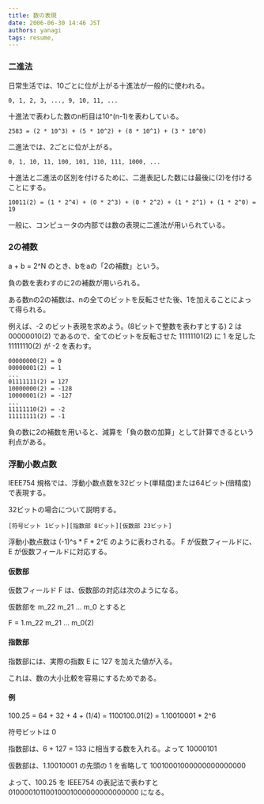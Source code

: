 ```yaml
---
title: 数の表現
date: 2006-06-30 14:46 JST
authors: yanagi
tags: resume, 
---
```

<h3><a name="l1"></a> 二進法</h3>
日常生活では、10ごとに位が上がる十進法が一般的に使われる。

<!--more-->

```
0, 1, 2, 3, ..., 9, 10, 11, ...
```
十進法で表わした数のn桁目は10^(n-1)を表わしている。

```
2583 = (2 * 10^3) + (5 * 10^2) + (8 * 10^1) + (3 * 10^0)
```

二進法では、2ごとに位が上がる。

```
0, 1, 10, 11, 100, 101, 110, 111, 1000, ...
```

十進法と二進法の区別を付けるために、二進表記した数には最後に(2)を付けることにする。

```
10011(2) = (1 * 2^4) + (0 * 2^3) + (0 * 2^2) + (1 * 2^1) + (1 * 2^0) = 19
```

一般に、コンピュータの内部では数の表現に二進法が用いられている。
<h3><a name="l2"></a> 2の補数</h3>
a + b = 2^N のとき、bをaの「2の補数」という。

負の数を表わすのに2の補数が用いられる。

ある数nの2の補数は、nの全てのビットを反転させた後、1を加えることによって得られる。

例えば、-2 のビット表現を求めよう。(8ビットで整数を表わすとする)
2 は 00000010(2) であるので、全てのビットを反転させた 11111101(2) に 1 を足した
11111110(2) が -2 を表わす。

```
00000000(2) = 0
00000001(2) = 1
...
01111111(2) = 127
10000000(2) = -128
10000001(2) = -127
...
11111110(2) = -2
11111111(2) = -1
```

負の数に2の補数を用いると、減算を「負の数の加算」として計算できるという利点がある。
<h3><a name="l3"></a> 浮動小数点数</h3>
IEEE754 規格では、浮動小数点数を32ビット(単精度)または64ビット(倍精度)で表現する。

32ビットの場合について説明する。

```
[符号ビット 1ビット][指数部 8ビット][仮数部 23ビット]
```

浮動小数点数は (-1)^s * F * 2^E のように表わされる。
F が仮数フィールドに、E が仮数フィールドに対応する。
<h4><a name="l4"></a> 仮数部</h4>
仮数フィールド F は、仮数部の対応は次のようになる。

仮数部を m_22 m_21 ... m_0 とすると

F = 1.m_22 m_21 ... m_0(2)
<h4><a name="l5"></a> 指数部</h4>
指数部には、実際の指数 E に 127 を加えた値が入る。

これは、数の大小比較を容易にするためである。
<h4><a name="l6"></a> 例</h4>
100.25 = 64 + 32 + 4 + (1/4) = 1100100.01(2) = 1.10010001 * 2^6

符号ビットは 0

指数部は、6 + 127 = 133 に相当する数を入れる。よって 10000101

仮数部は、1.10010001 の先頭の 1 を省略して 10010001000000000000000

よって、100.25 を IEEE754 の表記法で表わすと 01000010110010001000000000000000 になる。
